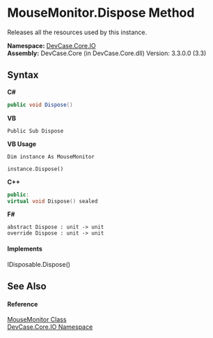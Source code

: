 # MouseMonitor.Dispose Method 
 

Releases all the resources used by this instance.

**Namespace:**&nbsp;<a href="N_DevCase_Core_IO">DevCase.Core.IO</a><br />**Assembly:**&nbsp;DevCase.Core (in DevCase.Core.dll) Version: 3.3.0.0 (3.3)

## Syntax

**C#**<br />
``` C#
public void Dispose()
```

**VB**<br />
``` VB
Public Sub Dispose
```

**VB Usage**<br />
``` VB Usage
Dim instance As MouseMonitor

instance.Dispose()
```

**C++**<br />
``` C++
public:
virtual void Dispose() sealed
```

**F#**<br />
``` F#
abstract Dispose : unit -> unit 
override Dispose : unit -> unit 
```


#### Implements
IDisposable.Dispose()<br />

## See Also


#### Reference
<a href="T_DevCase_Core_IO_MouseMonitor">MouseMonitor Class</a><br /><a href="N_DevCase_Core_IO">DevCase.Core.IO Namespace</a><br />